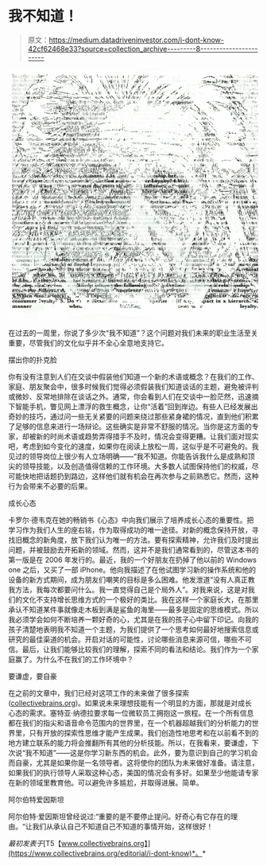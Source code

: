 # 我不知道！

> 原文：<https://medium.datadriveninvestor.com/i-dont-know-42cf62468e33?source=collection_archive---------8----------------------->

![](img/918c1c1a1f904e095700cee02f942416.png)

在过去的一周里，你说了多少次“我不知道”？这个问题对我们未来的职业生活至关重要，尽管我们的文化似乎并不全心全意地支持它。

摆出你的扑克脸

你有没有注意到人们在交谈中假装他们知道一个新的术语或概念？在我们的工作、家庭、朋友聚会中，很多时候我们觉得必须假装我们知道谈话的主题，避免被评判或微妙、反常地排除在谈话之外。通常，你会看到人们在交谈中一脸茫然，迅速摘下智能手机，瞥见网上漂浮的救生概念，让你“活着”回到岸边。有些人已经发展出奇妙的技巧，通过问一些无关紧要的问题来绕过那些紧身裙的情况，直到他们积累了足够的信息来进行一场辩论。这些确实是非常不舒服的情况。当你是这方面的专家，却被新的时尚术语或趋势弄得措手不及时，情况会变得更糟。让我们面对现实吧，考虑到如今变化的速度，如果你在阅读上放松一周，这似乎是不可避免的。我见过的领导岗位上很少有人立场明确——“我不知道。你能告诉我什么是成熟和顶尖的领导技能，以及创造值得信赖的工作环境。大多数人试图保持他们的权威，尽可能快地把话题扔到路边，这样他们就有机会在再次参与之前熟悉它。然而，这种行为会带来不必要的后果。

成长心态

卡罗尔·德韦克在她的畅销书《心态》中向我们展示了培养成长心态的重要性。把学习作为我们人生的座右铭，作为取得成功的唯一途径。对新的概念保持开放，寻找旧概念的新角度，放下我们认为唯一的方法。要有探索精神，允许我们及时提出问题，并被鼓励去开拓新的领域。然而，这并不是我们通常看到的，尽管这本书的第一版是在 2006 年发行的。最近，我的一个好朋友在扔掉了他以前的 Windows one 之后，又买了一部 iPhone。他向我描述了在他试图学习新的操作系统和他的设备的新方式期间，成为朋友们嘲笑的目标是多么困难。他发泄道“没有人真正教我方法，我每次都要问什么。我一直觉得自己是个局外人”。对我来说，这是对我们的文化不支持增长思维方式的一个极好的类比。我在这样一个家庭长大，在那里承认不知道某件事就像走木板到满是鲨鱼的海里——最多是固定的思维模式。所以我必须学会如何不断培养一颗好奇的心，尤其是在我的孩子心中留下印记。向我的孩子清楚地表明我不知道一个主题，为我们提供了一个思考如何最好地搜索信息或研究的最佳渠道的机会。开启对话的可能性，讨论哪些消息来源可信，哪些不可信。最后，让我们能够比较我们的理解，探索不同的看法和结论。我们作为一个家庭赢了。为什么不在我们的工作环境中？

要谦虚，要自豪

在之前的文章中，我们已经对这项工作的未来做了很多探索([collectivebrains.org](http://www.collectivebrains.org/))。如果说未来理想技能有一个明显的方面，那就是对成长心态的需求。塞特亚·纳德拉要求每一位微软员工拥抱这一旅程。在一个所有信息都在我们的指尖和语音命令范围内的世界里，在一个机器超越我们的分析能力的世界里，只有开放的探索性思维才能产生成果。我们创造性地思考和在以前看不到的地方建立联系的能力将会推翻所有其他的分析技能。所以，在我看来，要谦虚，下次说“我不知道”——这是你学习新东西的机会。此外，要为意识到自己的学习机会而自豪，尤其是如果你是一名领导者。这将使你的团队为未来做好准备。请注意，如果我们的执行领导人采取这种心态，美国的情况会有多好。如果至少他能请专家在新的领域里教育他。可以避免许多尴尬，并取得进展。简单。

阿尔伯特爱因斯坦

阿尔伯特·爱因斯坦曾经说过:“重要的是不要停止提问。好奇心有它存在的理由。“让我们从承认自己不知道自己不知道的事情开始，这样很好！

*最初发表于*[T5【www.collectivebrains.org】](https://www.collectivebrains.org/editorial/i-dont-know)*。*